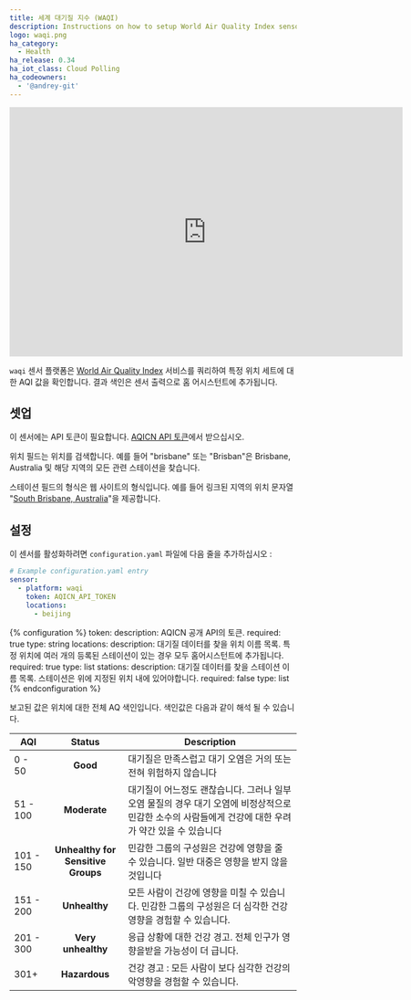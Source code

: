 ```yaml
---
title: 세계 대기질 지수 (WAQI)
description: Instructions on how to setup World Air Quality Index sensor in Home Assistant.
logo: waqi.png
ha_category:
  - Health
ha_release: 0.34
ha_iot_class: Cloud Polling
ha_codeowners:
  - '@andrey-git'
---
```


<div class='videoWrapper'>
<iframe width="690" height="437" src="https://www.youtube.com/embed/E2kfUJ6pkH4" frameborder="0" allow="accelerometer; autoplay; encrypted-media; gyroscope; picture-in-picture" allowfullscreen></iframe>
</div>

`waqi` 센서 플랫폼은 [World Air Quality Index](https://aqicn.org/city/beijing/) 서비스를 쿼리하여 특정 위치 세트에 대한 AQI 값을 확인합니다. 결과 색인은 센서 출력으로 홈 어시스턴트에 추가됩니다. 

## 셋업

이 센서에는 API 토큰이 필요합니다. [AQICN API 토큰](https://aqicn.org/data-platform/token/#/)에서 받으십시오.

위치 필드는 위치를 검색합니다. 예를 들어 "brisbane" 또는 "Brisban"은 Brisbane, Australia 및 해당 지역의 모든 관련 스테이션을 찾습니다.

스테이션 필드의 형식은 웹 사이트의 형식입니다. 예를 들어 링크된 지역의 위치 문자열 "[South Brisbane, Australia](http://aqicn.org/city/australia/queensland/south-brisbane/)"을 제공합니다.

## 설정

이 센서를 활성화하려면 `configuration.yaml` 파일에 다음 줄을 추가하십시오 :

```yaml
# Example configuration.yaml entry
sensor:
  - platform: waqi
    token: AQICN_API_TOKEN
    locations:
      - beijing
```

{% configuration %}
token:
  description: AQICN 공개 API의 토큰.
  required: true
  type: string
locations:
  description: 대기질 데이터를 찾을 위치 이름 목록. 특정 위치에 여러 개의 등록된 스테이션이 있는 경우 모두 홈어시스턴트에 추가됩니다.
  required: true
  type: list
stations:
  description: 대기질 데이터를 찾을 스테이션 이름 목록. 스테이션은 위에 지정된 위치 내에 있어야합니다.
  required: false
  type: list
{% endconfiguration %}

보고된 값은 위치에 대한 전체 AQ 색인입니다. 색인값은 다음과 같이 해석 될 수 있습니다.


AQI | Status | Description
------- | :----------------: | ----------
0 - 50  | **Good** | 대기질은 만족스럽고 대기 오염은 거의 또는 전혀 위험하지 않습니다
51 - 100  | **Moderate** | 대기질이 어느정도 괜찮습니다. 그러나 일부 오염 물질의 경우 대기 오염에 비정상적으로 민감한 소수의 사람들에게 건강에 대한 우려가 약간 있을 수 있습니다
101 - 150 | **Unhealthy for Sensitive Groups** | 민감한 그룹의 구성원은 건강에 영향을 줄 수 있습니다. 일반 대중은 영향을 받지 않을 것입니다
151 - 200 | **Unhealthy** | 모든 사람이 건강에 영향을 미칠 수 있습니다. 민감한 그룹의 구성원은 더 심각한 건강 영향을 경험할 수 있습니다.
201 - 300 | **Very unhealthy** | 응급 상황에 대한 건강 경고. 전체 인구가 영향을받을 가능성이 더 급니다.
301+ | **Hazardous** | 건강 경고 : 모든 사람이 보다 심각한 건강의 악영향을 경험할 수 있습니다. 
